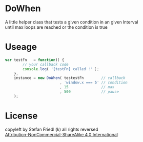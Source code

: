 # DoWhen
A little helper class that tests a given condition in an given Interval  
until max loops are reached or the condition is true

# Useage
```javascript
var testFn   = function() {
        // your callback code
        console.log( '[testFn] called !' );
    },
    instance = new DoWhen( testestFn        // callback
                         , 'window.x === 5' // condition
                         , 15               // max
                         , 500              // pause
    );
```

# License
copyleft by Stefan Friedl (k) all rights reversed  
[Attribution-NonCommercial-ShareAlike 4.0 International](http://creativecommons.org/licenses/by-nc-sa/4.0/)
